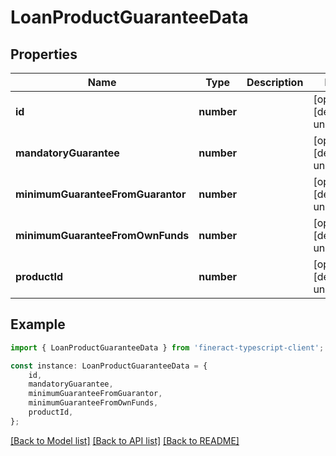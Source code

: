 # LoanProductGuaranteeData


## Properties

Name | Type | Description | Notes
------------ | ------------- | ------------- | -------------
**id** | **number** |  | [optional] [default to undefined]
**mandatoryGuarantee** | **number** |  | [optional] [default to undefined]
**minimumGuaranteeFromGuarantor** | **number** |  | [optional] [default to undefined]
**minimumGuaranteeFromOwnFunds** | **number** |  | [optional] [default to undefined]
**productId** | **number** |  | [optional] [default to undefined]

## Example

```typescript
import { LoanProductGuaranteeData } from 'fineract-typescript-client';

const instance: LoanProductGuaranteeData = {
    id,
    mandatoryGuarantee,
    minimumGuaranteeFromGuarantor,
    minimumGuaranteeFromOwnFunds,
    productId,
};
```

[[Back to Model list]](../README.md#documentation-for-models) [[Back to API list]](../README.md#documentation-for-api-endpoints) [[Back to README]](../README.md)
